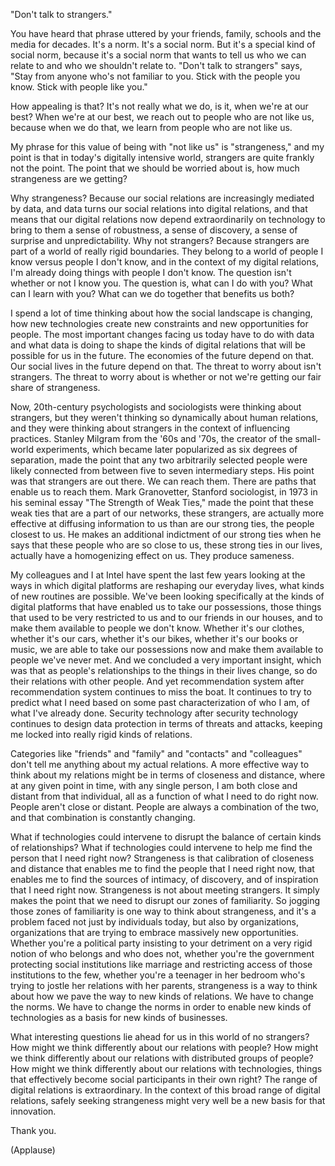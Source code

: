 ﻿
"Don't talk to strangers." 

You have heard that phrase uttered by your friends, family, schools and the media for decades. It's a norm. It's a social norm. But it's a special kind of social norm, because it's a social norm that wants to tell us who we can relate to and who we shouldn't relate to. "Don't talk to strangers" says, "Stay from anyone who's not familiar to you. Stick with the people you know. Stick with people like you." 

How appealing is that? It's not really what we do, is it, when we're at our best? When we're at our best, we reach out to people who are not like us, because when we do that, we learn from people who are not like us. 

My phrase for this value of being with "not like us" is "strangeness," and my point is that in today's digitally intensive world, strangers are quite frankly not the point. The point that we should be worried about is, how much strangeness are we getting? 

Why strangeness? Because our social relations are increasingly mediated by data, and data turns our social relations into digital relations, and that means that our digital relations now depend extraordinarily on technology to bring to them a sense of robustness, a sense of discovery, a sense of surprise and unpredictability. Why not strangers? Because strangers are part of a world of really rigid boundaries. They belong to a world of people I know versus people I don't know, and in the context of my digital relations, I'm already doing things with people I don't know. The question isn't whether or not I know you. The question is, what can I do with you? What can I learn with you? What can we do together that benefits us both? 

I spend a lot of time thinking about how the social landscape is changing, how new technologies create new constraints and new opportunities for people. The most important changes facing us today have to do with data and what data is doing to shape the kinds of digital relations that will be possible for us in the future. The economies of the future depend on that. Our social lives in the future depend on that. The threat to worry about isn't strangers. The threat to worry about is whether or not we're getting our fair share of strangeness. 

Now, 20th-century psychologists and sociologists were thinking about strangers, but they weren't thinking so dynamically about human relations, and they were thinking about strangers in the context of influencing practices. Stanley Milgram from the '60s and '70s, the creator of the small-world experiments, which became later popularized as six degrees of separation, made the point that any two arbitrarily selected people were likely connected from between five to seven intermediary steps. His point was that strangers are out there. We can reach them. There are paths that enable us to reach them. Mark Granovetter, Stanford sociologist, in 1973 in his seminal essay "The Strength of Weak Ties," made the point that these weak ties that are a part of our networks, these strangers, are actually more effective at diffusing information to us than are our strong ties, the people closest to us. He makes an additional indictment of our strong ties when he says that these people who are so close to us, these strong ties in our lives, actually have a homogenizing effect on us. They produce sameness. 

My colleagues and I at Intel have spent the last few years looking at the ways in which digital platforms are reshaping our everyday lives, what kinds of new routines are possible. We've been looking specifically at the kinds of digital platforms that have enabled us to take our possessions, those things that used to be very restricted to us and to our friends in our houses, and to make them available to people we don't know. Whether it's our clothes, whether it's our cars, whether it's our bikes, whether it's our books or music, we are able to take our possessions now and make them available to people we've never met. And we concluded a very important insight, which was that as people's relationships to the things in their lives change, so do their relations with other people. And yet recommendation system after recommendation system continues to miss the boat. It continues to try to predict what I need based on some past characterization of who I am, of what I've already done. Security technology after security technology continues to design data protection in terms of threats and attacks, keeping me locked into really rigid kinds of relations. 

Categories like "friends" and "family" and "contacts" and "colleagues" don't tell me anything about my actual relations. A more effective way to think about my relations might be in terms of closeness and distance, where at any given point in time, with any single person, I am both close and distant from that individual, all as a function of what I need to do right now. People aren't close or distant. People are always a combination of the two, and that combination is constantly changing. 

What if technologies could intervene to disrupt the balance of certain kinds of relationships? What if technologies could intervene to help me find the person that I need right now? Strangeness is that calibration of closeness and distance that enables me to find the people that I need right now, that enables me to find the sources of intimacy, of discovery, and of inspiration that I need right now. Strangeness is not about meeting strangers. It simply makes the point that we need to disrupt our zones of familiarity. So jogging those zones of familiarity is one way to think about strangeness, and it's a problem faced not just by individuals today, but also by organizations, organizations that are trying to embrace massively new opportunities. Whether you're a political party insisting to your detriment on a very rigid notion of who belongs and who does not, whether you're the government protecting social institutions like marriage and restricting access of those institutions to the few, whether you're a teenager in her bedroom who's trying to jostle her relations with her parents, strangeness is a way to think about how we pave the way to new kinds of relations. We have to change the norms. We have to change the norms in order to enable new kinds of technologies as a basis for new kinds of businesses. 

What interesting questions lie ahead for us in this world of no strangers? How might we think differently about our relations with people? How might we think differently about our relations with distributed groups of people? How might we think differently about our relations with technologies, things that effectively become social participants in their own right? The range of digital relations is extraordinary. In the context of this broad range of digital relations, safely seeking strangeness might very well be a new basis for that innovation. 

Thank you. 

(Applause) 